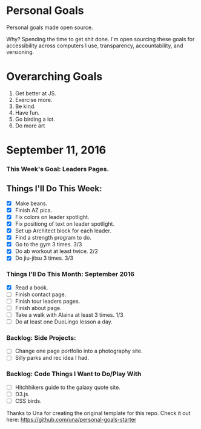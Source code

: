 Personal Goals
==============

Personal goals made open source.

Why? Spending the time to get shit done. I'm open sourcing these goals for accessibility across computers I use, transparency, accountability, and versioning.

# Overarching Goals

1. Get better at JS.
2. Exercise more.
3. Be kind.
4. Have fun.
5. Go birding a lot.
6. Do more art

# September 11, 2016

### This Week's Goal: Leaders Pages.

## Things I'll Do This Week:

- [x] Make beans.
- [x] Finish AZ pics.
- [x] Fix colors on leader spotlight.
- [x] Fix positiong of text on leader spotlight.
- [x] Set up Architect block for each leader.
- [x] Find a strength program to do.
- [x] Go to the gym 3 times. 3/3
- [x] Do ab workout at least twice. 2/2
- [x] Do jiu-jitsu 3 times. 3/3

### Things I'll Do This Month: September 2016

- [x] Read a book.
- [ ] Finish contact page.
- [ ] Finish tour leaders pages.
- [ ] Finish about page.
- [ ] Take a walk with Alaina at least 3 times. 1/3
- [ ] Do at least one DuoLingo lesson a day.

### Backlog: Side Projects:

- [ ] Change one page portfolio into a photography site.
- [ ] Silly parks and rec idea I had.

### Backlog: Code Things I Want to Do/Play With

- [ ] Hitchhikers guide to the galaxy quote site.
- [ ] D3.js.
- [ ] CSS birds.

Thanks to Una for creating the original template for this repo. Check it out here: https://github.com/una/personal-goals-starter